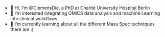 - 👋 Hi, I’m @ClemensDie, a PhD at Charité University Hospital Berlin
- 👀 I’m interested integrating OMICS data analysis and machine Learning into clinical workflows
- 🌱 I’m currently learning about all the different Mass Spec techniques there are :)

<!---
ClemensDie/ClemensDie is a ✨ special ✨ repository because its `README.md` (this file) appears on your GitHub profile.
You can click the Preview link to take a look at your changes.
--->
